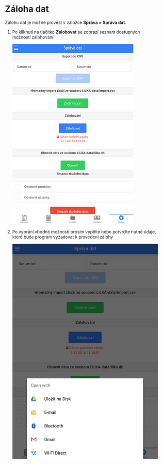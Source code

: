 # Záloha dat

Zálohu dat je možné provést v záložce **Správa > Správa dat**.

1. Po kliknutí na tlačítko **Zálohovat** se zobrazí seznam dostupných možností zálohování
 
   ![](img/deposit1.png)

2. Po vybrání vhodné možnosti prosím vyplňte nebo potvrďte nutné údaje, které bude program vyžadovat k provedení zálohy

   ![](img/deposit2.png)
